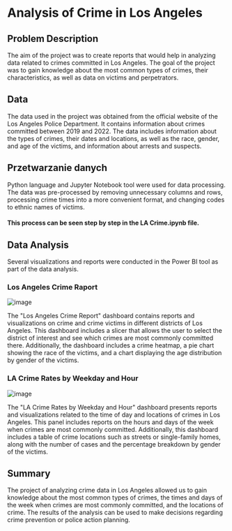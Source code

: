 # Analysis of Crime in Los Angeles

## Problem Description
The aim of the project was to create reports that would help in analyzing data related to crimes committed in Los Angeles. The goal of the project was to gain knowledge about the most common types of crimes, their characteristics, as well as data on victims and perpetrators.

## Data
The data used in the project was obtained from the official website of the Los Angeles Police Department. It contains information about crimes committed between 2019 and 2022. The data includes information about the types of crimes, their dates and locations, as well as the race, gender, and age of the victims, and information about arrests and suspects.

## Przetwarzanie danych
Python language and Jupyter Notebook tool were used for data processing. The data was pre-processed by removing unnecessary columns and rows, processing crime times into a more convenient format, and changing codes to ethnic names of victims.

#### This process can be seen step by step in the LA Crime.ipynb file.

## Data Analysis
Several visualizations and reports were conducted in the Power BI tool as part of the data analysis.

### Los Angeles Crime Raport

![image](https://user-images.githubusercontent.com/130370888/230990388-c0bd6b92-14ef-4456-80c6-6d6c4a352d28.png)

The "Los Angeles Crime Report" dashboard contains reports and visualizations on crime and crime victims in different districts of Los Angeles. This dashboard includes a slicer that allows the user to select the district of interest and see which crimes are most commonly committed there. Additionally, the dashboard includes a crime heatmap, a pie chart showing the race of the victims, and a chart displaying the age distribution by gender of the victims.

### LA Crime Rates by Weekday and Hour

![image](https://user-images.githubusercontent.com/130370888/230990476-b2da7bc9-e2f5-4ea1-8c96-35fc8ae129a9.png)

The "LA Crime Rates by Weekday and Hour" dashboard presents reports and visualizations related to the time of day and locations of crimes in Los Angeles. This panel includes reports on the hours and days of the week when crimes are most commonly committed. Additionally, this dashboard includes a table of crime locations such as streets or single-family homes, along with the number of cases and the percentage breakdown by gender of the victims.



## Summary

The project of analyzing crime data in Los Angeles allowed us to gain knowledge about the most common types of crimes, the times and days of the week when crimes are most commonly committed, and the locations of crime. The results of the analysis can be used to make decisions regarding crime prevention or police action planning.

